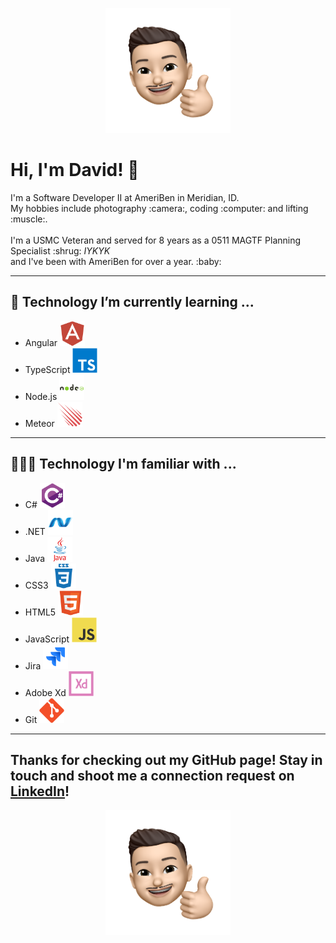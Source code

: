 <p align="center">
  <img src = "https://github.com/PerezDC/PerezDC.github.io/blob/main/Image%202.png" width="200">
</p>

# Hi, I'm David! 👋
<p>
I'm a Software Developer II at AmeriBen in Meridian, ID. <br>
My hobbies include photography :camera:, coding :computer: and lifting :muscle:. <br><br>
I'm a USMC Veteran and served for 8 years as a 0511 MAGTF Planning Specialist :shrug: <i>IYKYK</i><br>
and I've been with AmeriBen for over a year. :baby:
</p>

---

🌱 Technology I’m currently learning ...
---
- Angular <img src="https://github.com/devicons/devicon/blob/master/icons/angularjs/angularjs-plain.svg" title="Angular" alt="Angular" width="40" height="40"/>&nbsp;
- TypeScript <img src="https://github.com/devicons/devicon/blob/master/icons/typescript/typescript-original.svg" title="TypeScript" alt="TypeScript" width="40" height="40"/>&nbsp;
- Node.js <img src="https://github.com/devicons/devicon/blob/master/icons/nodejs/nodejs-original-wordmark.svg" title="NodeJS" alt="NodeJS" width="40" height="40"/>&nbsp;
- Meteor <img src="https://github.com/devicons/devicon/blob/master/icons/meteor/meteor-original.svg" title="Meteor" alt="Meteor" width="40" height="40"/>&nbsp;
---

👨🏻‍💻 Technology I'm familiar with ...
---

- C# <img src="https://github.com/devicons/devicon/blob/master/icons/csharp/csharp-original.svg" title="CSharp" alt="CSharp" width="40" height="40"/>&nbsp;
- .NET <img src="https://github.com/devicons/devicon/blob/master/icons/dot-net/dot-net-original.svg" title="dotNet" alt="dotNet" width="40" height="40"/>&nbsp;
- Java <img src="https://github.com/devicons/devicon/blob/master/icons/java/java-original-wordmark.svg" title="Java" alt="Java" width="40" height="40"/>&nbsp;
- CSS3 <img src="https://github.com/devicons/devicon/blob/master/icons/css3/css3-plain-wordmark.svg"  title="CSS3" alt="CSS" width="40" height="40"/>&nbsp;
- HTML5 <img src="https://github.com/devicons/devicon/blob/master/icons/html5/html5-original.svg" title="HTML5" alt="HTML" width="40" height="40"/>&nbsp;
- JavaScript <img src="https://github.com/devicons/devicon/blob/master/icons/javascript/javascript-original.svg" title="JavaScript" alt="JavaScript" width="40" height="40"/>&nbsp;
- Jira <img src="https://github.com/devicons/devicon/blob/master/icons/jira/jira-original.svg" title="Jira" alt="Jira" width="40" height="40"/>&nbsp;
- Adobe Xd <img src="https://github.com/devicons/devicon/blob/master/icons/xd/xd-line.svg" title="Xd" alt="Xd" width="40" height="40"/>&nbsp;
- Git <img src="https://github.com/devicons/devicon/blob/master/icons/git/git-original.svg" title="git" alt="git" width="40" height="40"/>&nbsp;

---

## Thanks for checking out my GitHub page! Stay in touch and shoot me a connection request on [LinkedIn](https://www.linkedin.com/in/david-c-perez1/)!

<p align="center">
  <img src = "https://github.com/PerezDC/PerezDC/blob/main/Image%202.png" width="200">
</p>




<!--
**PerezDC/PerezDC** is a ✨ _special_ ✨ repository because its `README.md` (this file) appears on your GitHub profile.

Here are some ideas to get you started:

- 🔭 I’m currently working on ...
- 🌱 I’m currently learning ...
- 👯 I’m looking to collaborate on ...
- 🤔 I’m looking for help with ...
- 💬 Ask me about ...
- 📫 How to reach me: ...
- 😄 Pronouns: ...
- ⚡ Fun fact: ...
-->
